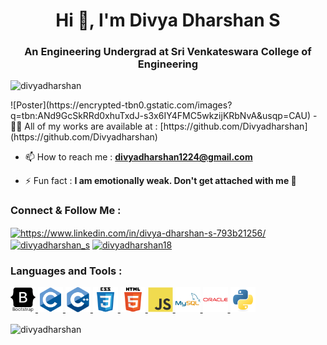 <h1 align="center">Hi 👋, I'm Divya Dharshan S</h1>
<h3 align="center">An Engineering Undergrad at Sri Venkateswara College of Engineering</h3>

<p align="left"> <img src="https://komarev.com/ghpvc/?username=divyadharshan&label=Profile%20views&color=0e75b6&style=flat" alt="divyadharshan" /> </p>
![Poster](https://encrypted-tbn0.gstatic.com/images?q=tbn:ANd9GcSkRRd0xhuTxdJ-s3x6IY4FMC5wkzijKRbNvA&usqp=CAU)
- 👨‍💻 All of my works are available at : [https://github.com/Divyadharshan](https://github.com/Divyadharshan)

- 📫 How to reach me : **divyadharshan1224@gmail.com**

- ⚡ Fun fact : **I am emotionally weak. Don't get attached with me 🙂**

<h3 align="left">Connect & Follow Me : </h3>
<p align="left">
<a href="https://www.linkedin.com/in/divya-dharshan-s-793b21256/" target="blank"><img align="center" src="https://raw.githubusercontent.com/rahuldkjain/github-profile-readme-generator/master/src/images/icons/Social/linked-in-alt.svg" alt="https://www.linkedin.com/in/divya-dharshan-s-793b21256/" height="30" width="40" /></a>
<a href="https://instagram.com/divyadharshan_s" target="blank"><img align="center" src="https://raw.githubusercontent.com/rahuldkjain/github-profile-readme-generator/master/src/images/icons/Social/instagram.svg" alt="divyadharshan_s" height="30" width="40" /></a>
<a href="https://www.hackerrank.com/divyadharshan18" target="blank"><img align="center" src="https://raw.githubusercontent.com/rahuldkjain/github-profile-readme-generator/master/src/images/icons/Social/hackerrank.svg" alt="divyadharshan18" height="30" width="40" /></a>
</p>

<h3 align="left">Languages and Tools : </h3>
<p align="left"> <a href="https://getbootstrap.com" target="_blank" rel="noreferrer"> <img src="https://raw.githubusercontent.com/devicons/devicon/master/icons/bootstrap/bootstrap-plain-wordmark.svg" alt="bootstrap" width="40" height="40"/> </a> <a href="https://www.cprogramming.com/" target="_blank" rel="noreferrer"> <img src="https://raw.githubusercontent.com/devicons/devicon/master/icons/c/c-original.svg" alt="c" width="40" height="40"/> </a> <a href="https://www.w3schools.com/cpp/" target="_blank" rel="noreferrer"> <img src="https://raw.githubusercontent.com/devicons/devicon/master/icons/cplusplus/cplusplus-original.svg" alt="cplusplus" width="40" height="40"/> </a> <a href="https://www.w3schools.com/css/" target="_blank" rel="noreferrer"> <img src="https://raw.githubusercontent.com/devicons/devicon/master/icons/css3/css3-original-wordmark.svg" alt="css3" width="40" height="40"/> </a> <a href="https://www.w3.org/html/" target="_blank" rel="noreferrer"> <img src="https://raw.githubusercontent.com/devicons/devicon/master/icons/html5/html5-original-wordmark.svg" alt="html5" width="40" height="40"/> </a> <a href="https://developer.mozilla.org/en-US/docs/Web/JavaScript" target="_blank" rel="noreferrer"> <img src="https://raw.githubusercontent.com/devicons/devicon/master/icons/javascript/javascript-original.svg" alt="javascript" width="40" height="40"/> </a> <a href="https://www.mysql.com/" target="_blank" rel="noreferrer"> <img src="https://raw.githubusercontent.com/devicons/devicon/master/icons/mysql/mysql-original-wordmark.svg" alt="mysql" width="40" height="40"/> </a> <a href="https://www.oracle.com/" target="_blank" rel="noreferrer"> <img src="https://raw.githubusercontent.com/devicons/devicon/master/icons/oracle/oracle-original.svg" alt="oracle" width="40" height="40"/> </a> <a href="https://www.python.org" target="_blank" rel="noreferrer"> <img src="https://raw.githubusercontent.com/devicons/devicon/master/icons/python/python-original.svg" alt="python" width="40" height="40"/> </a> </p>

<p><img align="center" src="https://github-readme-stats.vercel.app/api/top-langs?username=divyadharshan&show_icons=true&locale=en&layout=compact" alt="divyadharshan" /></p>

